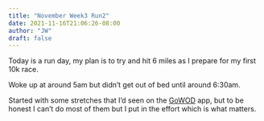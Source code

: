 ```yaml
---
title: "November Week3 Run2"
date: 2021-11-16T21:06:26-08:00
author: "JW"
draft: false
---
```


Today is a run day, my plan is to try and hit 6 miles as I prepare for my first 10k race.

<!--more-->


Woke up at around 5am but didn’t get out of bed until around 6:30am.

Started with some stretches that I’d seen on the [GoWOD](https://www.gowod.app/) app, but to be honest I can’t do most of them but I put in the effort which is what matters.